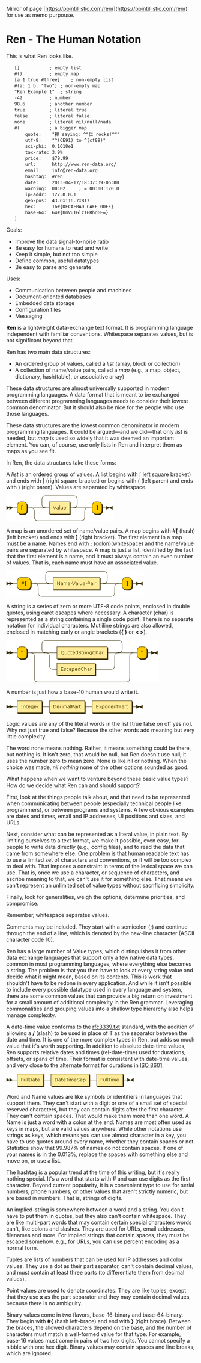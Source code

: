 Mirror of page [https://pointillistic.com/ren/](https://pointillistic.com/ren/) for use as memo purpouse.

# Ren - The Human Notation

This is what Ren looks like.

```
   []			; empty list
   #()			; empty map
   [a 1 true #three]	; non-empty list
   #(a: 1 b: "two")	; non-empty map
   "Ren Example 1"	; string
   -42			; number
   98.6			; another number
   true			; literal true
   false		; literal false
   none			; literal nil/null/nada
   #(			; a bigger map
       quote:	 "禅 saying: ^"仁 rocks!^""
       utf-8:    "^(CE91) to ^(cf89)"
       sci-phi:  0.1618e1
       tax-rate: 3.9%
       price:    $79.99
       url:      http://www.ren-data.org/
       email:    info@ren-data.org
       hashtag:  #ren
       date:     2013-04-17/18:37:39-06:00
       warning:  00:02     ; = 00:00:120.0
       ip-addr:  127.0.0.1
       geo-pos:  43.6x116.7x817
       hex:      16#{DECAFBAD CAFE 00FF}
       base-64:  64#{UmVuIGlzIGRhdGE=} 
   )
```

Goals:
* Improve the data signal-to-noise ratio
* Be easy for humans to read and write
* Keep it simple, but not too simple
* Define common, useful datatypes
* Be easy to parse and generate

Uses:
* Communication between people and machines
* Document-oriented databases
* Embedded data storage
* Configuration files
* Messaging

**Ren** is a lightweight data-exchange text format. It is programming language independent with familiar conventions. Whitespace separates values, but is not significant beyond that.

Ren has two main data structures:
* An ordered group of values, called a _list_ (array, block or collection)
* A collection of name/value pairs, called a _map_ (e.g., a map, object, dictionary, hash(table), or associative array)

These data structures are almost universally supported in modern programming languages. A data format that is meant to be exchanged between different programming languages needs to consider their lowest common denominator. But it should also be nice for the people who use those languages.

These data structures are the lowest common denominator in modern programming languages. It could be argued—and we did—that only _list_ is needed, but _map_ is used so widely that it  was deemed an important element. You can, of course, use only lists in Ren and interpret them as maps as you see fit.

In Ren, the data structures take these forms:

A _list_ is an ordered group of values. A list begins with [ left square bracket) and ends with ] (right square bracket) or begins with ( (left paren) and ends with ) (right paren). Values are separated by
whitespace.

![](diagram/List.png)


A map is an unordered set of name/value pairs. A map begins with **#[** (hash) (left bracket) and ends with **]** (right bracket). The first element in a map must be a name. Names end with **:** (colon)(whitespace) and the name/value pairs are separated by whitespace. A map is just a list, identified by the fact that the first element is a name, and it must always contain an even number of values. That is, each name must have an associated value.

![](diagram/Map.png)

A string is a series of zero or more UTF-8 code points, enclosed in double quotes, using caret escapes where necessary. A character (char) is represented as a string containing a single code point. There is no separate notation for individual characters. Mutliline strings are also allowed, enclosed in matching curly or angle brackets
(**{ }** or **< >**).

![](diagram/QuotedString.png)

A number is just how a base-10 human would write it.

![](diagram/Number.png)

Logic values are any of the literal words in the list  [true false on off yes no]. Why not just true and false? Because the other words add meaning but very little complexity.

The word none means nothing. Rather, it means something could be there, but nothing is. It isn't zero, that would be null, but Ren doesn't use null; it uses the number zero to mean zero. None is like nil or nothing. When the choice was made, _nil_ _nothing_ none of the other options sounded as good.

What happens when we want to venture beyond these basic value types?
How do we decide what Ren can and should support? 

First, look at the things people talk about, and that need to be represented when communicating between people (especially technical people like programmers), or between programs and systems. A few obvious examples are dates and times, email and IP addresses, UI positions and sizes, and URLs.

Next, consider what can be represented as a literal value, in plain text. By limiting ourselves to a text format, we make it possible, even easy, for people to write data directly (e.g., config files), and to read the data that came from somewhere else. One problem is that human readable text has to use a limited set of characters and conventions, or it will be too complex to deal with. That imposes a constraint in terms of the lexical space we can use. That is, once we use a character, or sequence of characters, and ascribe meaning to that, we can't use it for something else. That means we can't represent an unlimited set of value types without sacrificing simplicity.

Finally, look for generalities, weigh the options, determine priorities, and compromise.
 
Remember, whitespace separates values.

Comments may be included. They start with a semicolon (**;**) and continue through the end of a line, which is denoted by the new-line character (ASCII character code 10).

Ren has a large number of Value types, which distinguishes it from other data exchange languages that support only a few native data types, common in most programming languages, where everything else becomes 
a string. The problem is that you then have to look at every string value and decide what it might mean, based on its contents. This is work that shouldn't have to be redone in every application. And while it isn't possible to include every possible datatype used in every language and system, there are some common values that can provide a big return on investment for a small amount of additional complexity in the Ren grammar. Leveraging commonalities and grouping values into a shallow type 
hierarchy also helps manage complexity.

A date-time value conforms to the [rfc3339.txt](http://www.ietf.org/rfc/rfc3339.txt) standard, with the addition of allowing a **/** (slash) to be used in place of T as the separator between the date and time. 
It is one of the more complex types in Ren, but adds so much value that it's worth supporting. In addition to absolute date-time values, Ren supports relative dates and times (rel-date-time) used for durations, offsets, or spans of time. Their format is consistent with date-time values, and very close to the alternate format for durations in [ISO 8601](https://en.wikipedia.org/wiki/ISO_8601#Durations).


![](diagram/DateTime.png)

Word and Name values are like symbols or identifiers in languages that support them. They can't start with a digit or one of a small set of special reserved characters, but they can contain digits after the first character. They can't contain spaces. That would make them more than one word. A Name is just a word with a colon at the end. Names are most often used as keys in maps, but are valid values anywhere. While other notations use strings as keys, which means you can use almost character in a key, you have to use quotes around every name, whether they contain spaces or not. Statistics show that 99.987% of names do not contain spaces. If one of your names is in the 0.013%, replace the spaces with something else and move on, or use a list.

The hashtag is a popular trend at the time of this writing, but it's really nothing special. It's a word that starts with **#** and can use digits as the first character. Beyond current popularity, it is a convenient type to use for serial numbers, phone numbers, or other values that aren't strictly numeric, but are based in numbers.
That is, strings of digits.

An implied-string is somewhere between a word and a string. You don't have to put them in quotes, but they also can't contain whitespace. They are like multi-part words that may contain certain special characters words can't, like colons and slashes. They are used for URLs, email addresses, filenames and more. For implied strings that contain spaces, they must be escaped somehow. e.g., for URLs, you can use percent encoding as a normal form.

Tuples are lists of numbers that can be used for IP addresses and color values. They use a dot as their part separator, can't contain decimal values, and must contain at least three parts (to differentiate them from decimal values).

Point values are used to denote coordinates. They are like tuples, except that they use **x** as the part separator and they may contain decimal values, because there is no ambiguity.

Binary values come in two flavors, base-16-binary and base-64-binary.
They begin with **#{** (hash left-brace) and end with **}** (right brace). Between the braces, the allowed characters depend on the base, and the number of characters must match a well-formed value for that type. For example, base-16 values must come in pairs of two hex digits. You cannot specify a nibble with one hex digit. Binary values may contain spaces and line breaks, which are ignored.

